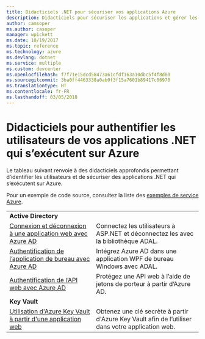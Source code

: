 ```yaml
---
title: Didacticiels .NET pour sécuriser vos applications Azure
description: Didacticiels pour sécuriser les applications et gérer les identités de vos applications .NET qui s’exécutent sur Azure.
author: camsoper
ms.author: casoper
manager: wpickett
ms.date: 10/19/2017
ms.topic: reference
ms.technology: azure
ms.devlang: dotnet
ms.service: multiple
ms.custom: devcenter
ms.openlocfilehash: f7f71e15dcd58473a61cfdf163a10dbc5f4f8d80
ms.sourcegitcommit: 3ba0ff4463338a0ab0f3f15a7601b89417c06970
ms.translationtype: HT
ms.contentlocale: fr-FR
ms.lasthandoff: 03/05/2018
---
```

# <a name="tutorials-for-authenticating-users-in-your-net-apps-running-on-azure"></a>Didacticiels pour authentifier les utilisateurs de vos applications .NET qui s’exécutent sur Azure

Le tableau suivant renvoie à des didacticiels approfondis permettant d’identifier les utilisateurs et de sécuriser des applications .NET qui s’exécutent sur Azure.

Pour un exemple de code source, consultez la liste des [exemples de service Azure](https://azure.microsoft.com/resources/samples/?platform=dotnet).

| | |
|---|---|
|**Active Directory**||
| [Connexion et déconnexion à une application web avec Azure AD][1] | Connectez les utilisateurs à ASP.NET et déconnectez les avec la bibliothèque ADAL.
| [Authentification de l’application de bureau avec Azure AD][2]| Intégrez Azure AD dans une application WPF de bureau Windows avec ADAL. | 
| [Authentification de l’API web avec Azure AD][3] | Protégez une API web à l’aide de jetons de porteur à partir d’Azure AD. |
|**Key Vault**||
| [Utilisation d'Azure Key Vault à partir d'une application web][4] | Obtenez une clé secrète à partir d'Azure Key Vault afin de l’utiliser dans votre application web. | 

[1]: /azure/active-directory/develop/active-directory-devquickstarts-webapp-dotnet
[2]: /azure/active-directory/develop/active-directory-devquickstarts-dotnet
[3]: /azure/active-directory/develop/active-directory-devquickstarts-webapi-dotnet
[4]: /azure/key-vault/key-vault-use-from-web-application